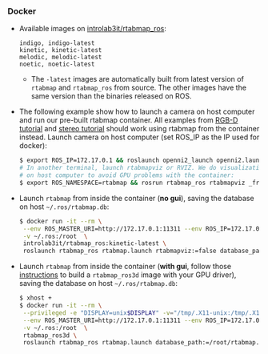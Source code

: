 ### Docker

* Available images on [introlab3it/rtabmap_ros](https://hub.docker.com/r/introlab3it/rtabmap_ros/):
    ```
    indigo, indigo-latest
    kinetic, kinetic-latest
    melodic, melodic-latest
    noetic, noetic-latest
    ```
    * The `-latest` images are automatically built from latest version of `rtabmap` and `rtabmap_ros` from source. The other images have the same version than the binaries released on ROS. 


* The following example show how to launch a camera on host computer and run our pre-built rtabmap container. All examples from [RGB-D tutorial](http://wiki.ros.org/rtabmap_ros/Tutorials/HandHeldMapping) and [stereo tutorial](http://wiki.ros.org/rtabmap_ros/Tutorials/StereoHandHeldMapping) should work using rtabmap from the container instead. Launch camera on host computer (set ROS_IP as the IP used for docker):
    ```bash
    $ export ROS_IP=172.17.0.1 && roslaunch openni2_launch openni2.launch depth_registration:=true
    # In another terminal, launch rtabmapviz or RVIZ. We do visualization 
    # on host computer to avoid GPU problems with the container:
    $ export ROS_NAMESPACE=rtabmap && rosrun rtabmap_ros rtabmapviz _frame_id:=camera_link
    ```

* Launch `rtabmap` from inside the container (**no gui**), saving the database on host `~/.ros/rtabmap.db`:
    ```bash
    $ docker run -it --rm \
     --env ROS_MASTER_URI=http://172.17.0.1:11311 --env ROS_IP=172.17.0.2 \
     -v ~/.ros:/root  \
     introlab3it/rtabmap_ros:kinetic-latest \
     roslaunch rtabmap_ros rtabmap.launch rtabmapviz:=false database_path:=/root/rtabmap.db rtabmap_args:="--delete_db_on_start"
   ```
   
 * Launch `rtabmap` from inside the container (**with gui**, follow those [instructions](https://github.com/introlab/rtabmap/wiki/Installation#rtab-map-desktop-ubuntu-1604) to build a `rtabmap_ros3d` image with your GPU driver), saving the database on host `~/.ros/rtabmap.db`:
    ```bash
    $ xhost +
    $ docker run -it --rm \
     --privileged -e "DISPLAY=unix$DISPLAY" -v="/tmp/.X11-unix:/tmp/.X11-unix:rw" \
     --env ROS_MASTER_URI=http://172.17.0.1:11311 --env ROS_IP=172.17.0.2 \
     -v ~/.ros:/root  \
     rtabmap_ros3d \
     roslaunch rtabmap_ros rtabmap.launch database_path:=/root/rtabmap.db rtabmap_args:="--delete_db_on_start"
   ```
